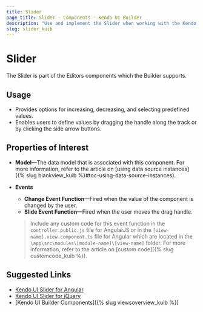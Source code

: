 ```yaml
---
title: Slider
page_title: Slider - Components - Kendo UI Builder
description: "Use and implement the Slider when working with the Kendo UI Builder tool for creating and managing Angular and AngularJS-based web applications."
slug: slider_kuib
---
```


# Slider

The Slider is part of the Editors components which the Builder supports.

## Usage

* Provides options for increasing, decreasing, and selecting predefined values.
* Enables users to define values by dragging the handle along the track or by clicking the side arrow buttons.

## Properties of Interest

* **Model**&mdash;The data model that is associated with this component. For more information, refer to the article on [using data source instances]({% slug blankview_kuib %}#toc-using-data-source-instances).
* **Events**
    * **Change Event Function**&mdash;Fired when the value of the component is changed by the user.
    * **Slide Event Function**&mdash;Fired when the user moves the drag handle.

    > Include any custom code for this event function in the `controller.public.js` file for AngularJS or in the `[view-name].view.component.ts` file for Angular which are located in the `\app\src\modules\[module-name]\[view-name]` folder. For more information, refer to the article on [custom code]({% slug customcode_kuib %}).

## Suggested Links

* [Kendo UI Slider for Angular](https://www.telerik.com/kendo-angular-ui/components/inputs/slider/)
* [Kendo UI Slider for jQuery](https://demos.telerik.com/kendo-ui/slider/index)
* [Kendo UI Builder Components]({% slug viewsoverview_kuib %})
